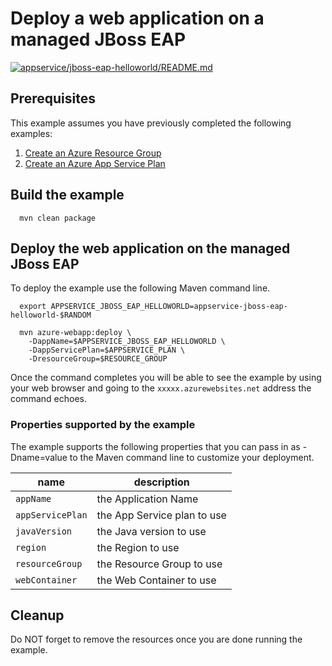 
# Deploy a web application on a managed JBoss EAP

[![appservice/jboss-eap-helloworld/README.md](https://github.com/Azure-Samples/java-on-azure-examples/actions/workflows/appservice_jboss-eap-helloworld_README_md.yml/badge.svg)](https://github.com/Azure-Samples/java-on-azure-examples/actions/workflows/appservice_jboss-eap-helloworld_README_md.yml)

## Prerequisites

This example assumes you have previously completed the following examples:

1. [Create an Azure Resource Group](../../group/create/README.md)
1. [Create an Azure App Service Plan](../create-plan/README.md)

<!-- workflow.cron(0 17 * * 5) -->
<!-- workflow.include(../create-plan/README.md) -->

## Build the example

<!-- workflow.run() 

  cd appservice/jboss-eap-helloworld

  -->

````shell
  mvn clean package
````

## Deploy the web application on the managed JBoss EAP

To deploy the example use the following Maven command line.

````shell
  export APPSERVICE_JBOSS_EAP_HELLOWORLD=appservice-jboss-eap-helloworld-$RANDOM

  mvn azure-webapp:deploy \
    -DappName=$APPSERVICE_JBOSS_EAP_HELLOWORLD \
    -DappServicePlan=$APPSERVICE_PLAN \
    -DresourceGroup=$RESOURCE_GROUP
````

<!-- workflow.run()

  sleep 240
  cd ../..

  -->

<!-- workflow.directOnly() 

  export RESULT=$(az webapp show --resource-group $RESOURCE_GROUP --name $APPSERVICE_JBOSS_EAP_HELLOWORLD --output tsv --query state)
  if [[ "$RESULT" != Running ]]; then
    echo 'Web application is NOT running'
    az group delete --name $RESOURCE_GROUP --yes || true
    exit 1
  fi
  export URL=https://$(az webapp show --resource-group $RESOURCE_GROUP --name $APPSERVICE_JBOSS_EAP_HELLOWORLD --output tsv --query defaultHostName)
  export RESULT=$(curl $URL)
  az group delete --name $RESOURCE_GROUP --yes || true
  if [[ "$RESULT" != *"Hello World"* ]]; then
    echo "Response did not contain 'Hello World'"
    exit 1
  fi

  -->

Once the command completes you will be able to see the example by using your 
web browser and going to the ```xxxxx.azurewebsites.net``` address the command
echoes.

### Properties supported by the example

The example supports the following properties that you can pass in as
-Dname=value to the Maven command line to customize your deployment.

| name                   | description                  |
|------------------------|------------------------------|
| `appName`              | the Application Name         |
| `appServicePlan`       | the App Service plan to use  |
| `javaVersion`          | the Java version to use      |
| `region`               | the Region to use            |
| `resourceGroup`        | the Resource Group to use    |
| `webContainer`         | the Web Container to use     |

## Cleanup

Do NOT forget to remove the resources once you are done running the example.
